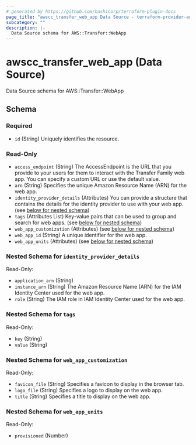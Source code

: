 ```yaml
---
# generated by https://github.com/hashicorp/terraform-plugin-docs
page_title: "awscc_transfer_web_app Data Source - terraform-provider-awscc"
subcategory: ""
description: |-
  Data Source schema for AWS::Transfer::WebApp
---
```


# awscc_transfer_web_app (Data Source)

Data Source schema for AWS::Transfer::WebApp



<!-- schema generated by tfplugindocs -->
## Schema

### Required

- `id` (String) Uniquely identifies the resource.

### Read-Only

- `access_endpoint` (String) The AccessEndpoint is the URL that you provide to your users for them to interact with the Transfer Family web app. You can specify a custom URL or use the default value.
- `arn` (String) Specifies the unique Amazon Resource Name (ARN) for the web app.
- `identity_provider_details` (Attributes) You can provide a structure that contains the details for the identity provider to use with your web app. (see [below for nested schema](#nestedatt--identity_provider_details))
- `tags` (Attributes List) Key-value pairs that can be used to group and search for web apps. (see [below for nested schema](#nestedatt--tags))
- `web_app_customization` (Attributes) (see [below for nested schema](#nestedatt--web_app_customization))
- `web_app_id` (String) A unique identifier for the web app.
- `web_app_units` (Attributes) (see [below for nested schema](#nestedatt--web_app_units))

<a id="nestedatt--identity_provider_details"></a>
### Nested Schema for `identity_provider_details`

Read-Only:

- `application_arn` (String)
- `instance_arn` (String) The Amazon Resource Name (ARN) for the IAM Identity Center used for the web app.
- `role` (String) The IAM role in IAM Identity Center used for the web app.


<a id="nestedatt--tags"></a>
### Nested Schema for `tags`

Read-Only:

- `key` (String)
- `value` (String)


<a id="nestedatt--web_app_customization"></a>
### Nested Schema for `web_app_customization`

Read-Only:

- `favicon_file` (String) Specifies a favicon to display in the browser tab.
- `logo_file` (String) Specifies a logo to display on the web app.
- `title` (String) Specifies a title to display on the web app.


<a id="nestedatt--web_app_units"></a>
### Nested Schema for `web_app_units`

Read-Only:

- `provisioned` (Number)
